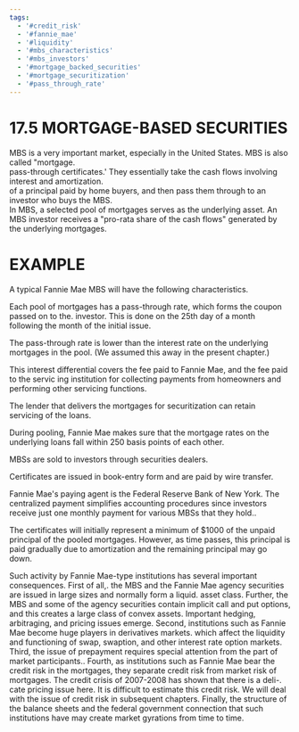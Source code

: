 ```yaml
---
tags:
  - '#credit_risk'
  - '#fannie_mae'
  - '#liquidity'
  - '#mbs_characteristics'
  - '#mbs_investors'
  - '#mortgage_backed_securities'
  - '#mortgage_securitization'
  - '#pass_through_rate'
---
```

# 17.5 MORTGAGE-BASED SECURITIES  

MBS is a very important market, especially in the United States. MBS is also called "mortgage.   
pass-through certificates.' They essentially take the cash flows involving interest and amortization.   
of a principal paid by home buyers, and then pass them through to an investor who buys the MBS.   
In MBS, a selected pool of mortgages serves as the underlying asset. An MBS investor receives a "pro-rata share of the cash flows" generated by the underlying mortgages.  

# EXAMPLE  

A typical Fannie Mae MBS will have the following characteristics.  

Each pool of mortgages has a pass-through rate, which forms the coupon passed on to the. investor. This is done on the 25th day of a month following the month of the initial issue.  

The pass-through rate is lower than the interest rate on the underlying mortgages in the pool. (We assumed this away in the present chapter.)  

This interest differential covers the fee paid to Fannie Mae, and the fee paid to the servic ing institution for collecting payments from homeowners and performing other servicing functions.  

The lender that delivers the mortgages for securitization can retain servicing of the loans.  

During pooling, Fannie Mae makes sure that the mortgage rates on the underlying loans fall within 250 basis points of each other.  

MBSs are sold to investors through securities dealers.  

Certificates are issued in book-entry form and are paid by wire transfer.  

Fannie Mae's paying agent is the Federal Reserve Bank of New York. The centralized payment simplifies accounting procedures since investors receive just one monthly payment for various MBSs that they hold..  

The certificates will initially represent a minimum of $\$1000$ of the unpaid principal of the pooled mortgages. However, as time passes, this principal is paid gradually due to amortization and the remaining principal may go down.  

Such activity by Fannie Mae-type institutions has several important consequences. First of all,. the MBS and the Fannie Mae agency securities are issued in large sizes and normally form a liquid. asset class. Further, the MBS and some of the agency securities contain implicit call and put options, and this creates a large class of convex assets. Important hedging, arbitraging, and pricing issues emerge. Second, institutions such as Fannie Mae become huge players in derivatives markets. which affect the liquidity and functioning of swap, swaption, and other interest rate option markets. Third, the issue of prepayment requires special attention from the part of market participants.. Fourth, as institutions such as Fannie Mae bear the credit risk in the mortgages, they separate credit risk from market risk of mortgages. The credit crisis of 2007-2008 has shown that there is a deli-. cate pricing issue here. It is difficult to estimate this credit risk. We will deal with the issue of credit risk in subsequent chapters. Finally, the structure of the balance sheets and the federal government connection that such institutions have may create market gyrations from time to time.  

